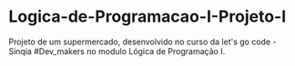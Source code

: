# Logica-de-Programacao-I-Projeto-I
Projeto de um supermercado, desenvolvido no curso da let's go code - Sinqia #Dev_makers no modulo Lógica de Programação I.
